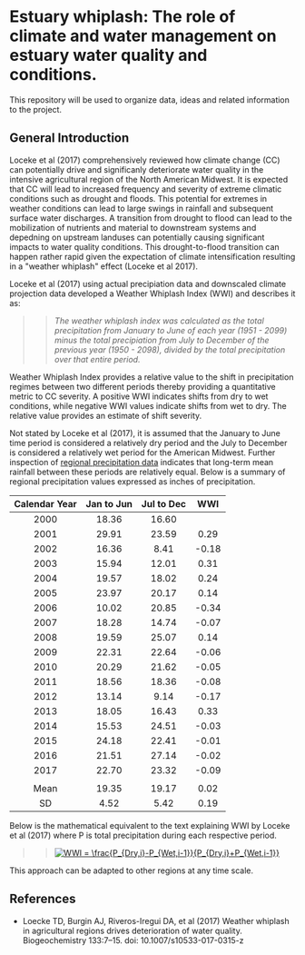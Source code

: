 # Estuary whiplash: The role of climate and water management on estuary water quality and conditions.

This repository will be used to organize data, ideas and related information to the project.

## General Introduction
Loceke et al (2017) comprehensively reviewed how climate change (CC) can potentially drive and significanly deteriorate water quality in the intensive agricultural region of the North American Midwest. It is expected that CC will lead to increased frequency and severity of extreme climatic conditions such as drought and floods. This potential for extremes in weather conditions can lead to large swings in rainfall and subsequent surface water discharges. A transition from drought to flood can lead to the mobilization of nutrients and material to downstream systems and depedning on upstream landuses can potentially causing significant impacts to water quality conditions.  This drought-to-flood transition can happen rather rapid given the expectation of climate intensification resulting in a "weather whiplash" effect (Loceke et al 2017). 

Loceke et al (2017) using actual precipiation data and downscaled climate projection data developed a Weather Whiplash Index (WWI) and describes it as: 
>> _The weather whiplash index was calculated as the total precipitation from January to June of each year (1951 - 2099) minus the total precipiation from July to December of the previous year (1950 - 2098), divided by the total precipitation over that entire period._

Weather Whiplash Index provides a relative value to the shift in precipitation regimes between two different periods thereby providing a quantitative metric to CC severity. A positive WWI indicates shifts from dry to wet conditions, while negative WWI values indicate shifts from wet to dry. The relative value provides an estimate of shift severity.

Not stated by Loceke et al (2017), it is assumed that the January to June time period is considered a relatively dry period and the July to December is considered a relatively wet period for the American Midwest. Further inspection of [regional precipitation data](https://w2.weather.gov/climate/xmacis.php?wfo=eax) indicates that long-term mean rainfall between these periods are relatively equal. Below is a summary of regional precipitation values expressed as inches of precipitation.

| Calendar Year | Jan to Jun | Jul to Dec | WWI   | 
|:---------------:|:------------:|:------------:|:-------:| 
| 2000          | 18.36      | 16.60      |       | 
| 2001          | 29.91      | 23.59      | 0.29  | 
| 2002          | 16.36      | 8.41       | -0.18 | 
| 2003          | 15.94      | 12.01      | 0.31  | 
| 2004          | 19.57      | 18.02      | 0.24  | 
| 2005          | 23.97      | 20.17      | 0.14  | 
| 2006          | 10.02      | 20.85      | -0.34 | 
| 2007          | 18.28      | 14.74      | -0.07 | 
| 2008          | 19.59      | 25.07      | 0.14  | 
| 2009          | 22.31      | 22.64      | -0.06 | 
| 2010          | 20.29      | 21.62      | -0.05 | 
| 2011          | 18.56      | 18.36      | -0.08 | 
| 2012          | 13.14      | 9.14       | -0.17 | 
| 2013          | 18.05      | 16.43      | 0.33  | 
| 2014          | 15.53      | 24.51      | -0.03 | 
| 2015          | 24.18      | 22.41      | -0.01 | 
| 2016          | 21.51      | 27.14      | -0.02 | 
| 2017          | 22.70      | 23.32      | -0.09 | 
|               |            |            |       | 
| Mean          | 19.35      | 19.17      | 0.02  | 
| SD            | 4.52       | 5.42       | 0.19  | 



Below is the mathematical equivalent to the text explaining WWI by Loceke et al (2017) where P is total precipitation during each respective period. 

>><a href="https://www.codecogs.com/eqnedit.php?latex=WWI&space;=&space;\frac{P_{Dry,i}-P_{Wet,i-1}}{P_{Dry,i}&plus;P_{Wet,i-1}}" target="_blank"><img src="https://latex.codecogs.com/gif.latex?WWI&space;=&space;\frac{P_{Dry,i}-P_{Wet,i-1}}{P_{Dry,i}&plus;P_{Wet,i-1}}" title="WWI = \frac{P_{Dry,i}-P_{Wet,i-1}}{P_{Dry,i}+P_{Wet,i-1}}" /></a>

This approach can be adapted to other regions at any time scale. 

## References
  + Loecke TD, Burgin AJ, Riveros-Iregui DA, et al (2017) Weather whiplash in agricultural regions drives deterioration of water quality. Biogeochemistry 133:7–15. doi: 10.1007/s10533-017-0315-z
